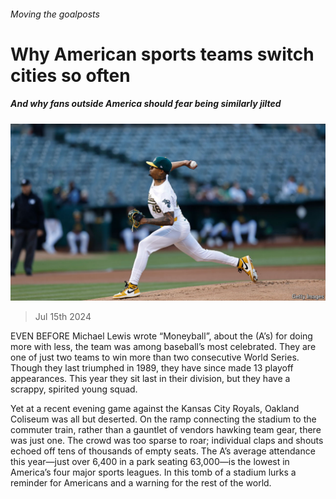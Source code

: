 ###### Moving the goalposts

# Why American sports teams switch cities so often 

##### And why fans outside America should fear being similarly jilted 

![image](images/20240720_CUP508.jpg) 

> Jul 15th 2024 

EVEN BEFORE Michael Lewis wrote “Moneyball”, about the  (A’s) for doing more with less, the team was among baseball’s most celebrated. They are one of just two teams to win more than two consecutive World Series. Though they last triumphed in 1989, they have since made 13 playoff appearances. This year they sit last in their division, but they have a scrappy, spirited young squad.

Yet at a recent evening game against the Kansas City Royals, Oakland Coliseum was all but deserted. On the ramp connecting the stadium to the commuter train, rather than a gauntlet of vendors hawking team gear, there was just one. The crowd was too sparse to roar; individual claps and shouts echoed off tens of thousands of empty seats. The A’s average attendance this year—just over 6,400 in a park seating 63,000—is the lowest in America’s four major sports leagues. In this tomb of a stadium lurks a reminder for Americans and a warning for the rest of the world.

